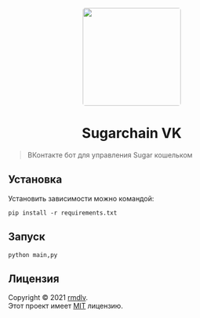 <p align="center">
  <a href="https://github.com/timoniq/vkbottle">
    <img src="https://sun9-57.userapi.com/impg/YH1PCDUnWVh11U5S43YQco3b0QRVze2VMg-r_A/AZM9FaD55bQ.jpg?size=1024x1024&quality=95&sign=582906b7679c4d5ae3a7d06d94448700&type=album" width="200px" style="display: inline-block; border-radius: 5px">
  </a>
</p>
<h1 align="center">
  Sugarchain VK
</h1>

> ВКонтакте бот для управления Sugar кошельком

## Установка

Установить зависимости можно командой:

```shell
pip install -r requirements.txt
```

## Запуск

```shell
python main,py
```

## Лицензия

Copyright © 2021 [rmdlv](https://github.com/rmdlv).\
Этот проект имеет [MIT](https://github.com/rmdlv/sugarchain-vk/blob/master/LICENSE) лицензию.
